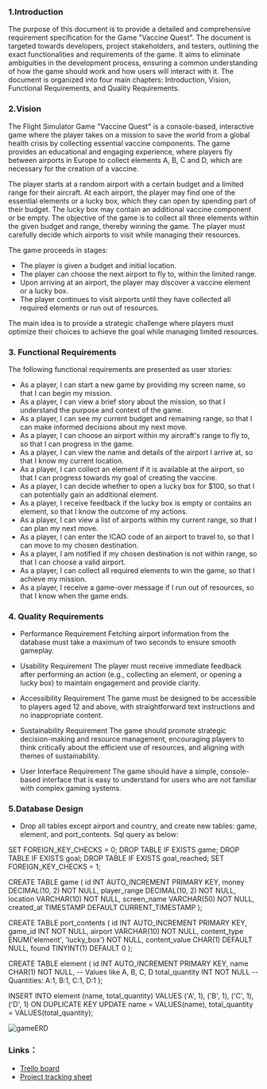 ### 1.Introduction

The purpose of this document is to provide a detailed and comprehensive requirement specification for the Game "Vaccine Quest". The document is targeted towards developers, project stakeholders, and testers, outlining the exact functionalities and requirements of the game. It aims to eliminate ambiguities in the development process, ensuring a common understanding of how the game should work and how users will interact with it. The document is organized into four main chapters: Introduction, Vision, Functional Requirements, and Quality Requirements.

### 2.Vision

The Flight Simulator Game "Vaccine Quest" is a console-based, interactive game where the player takes on a mission to save the world from a global health crisis by collecting essential vaccine components. The game provides an educational and engaging experience, where players fly between airports in Europe to collect elements A, B, C and D, which are necessary for the creation of a vaccine.

The player starts at a random airport with a certain budget and a limited range for their aircraft. At each airport, the player may find one of the essential elements or a lucky box, which they can open by spending part of their budget. The lucky box may contain an additional vaccine component or be empty. The objective of the game is to collect all three elements within the given budget and range, thereby winning the game. The player must carefully decide which airports to visit while managing their resources.

The game proceeds in stages:
- The player is given a budget and initial location.
- The player can choose the next airport to fly to, within the limited range.
- Upon arriving at an airport, the player may discover a vaccine element or a lucky box.
- The player continues to visit airports until they have collected all required elements or run out of resources.

The main idea is to provide a strategic challenge where players must optimize their choices to achieve the goal while managing limited resources.

### 3. Functional Requirements
The following functional requirements are presented as user stories:

- As a player, I can start a new game by providing my screen name, so that I can begin my mission.
- As a player, I can view a brief story about the mission, so that I understand the purpose and context of the game.
- As a player, I can see my current budget and remaining range, so that I can make informed decisions about my next move.
- As a player, I can choose an airport within my aircraft's range to fly to, so that I can progress in the game.
- As a player, I can view the name and details of the airport I arrive at, so that I know my current location.
- As a player, I can collect an element if it is available at the airport, so that I can progress towards my goal of creating the vaccine.
- As a player, I can decide whether to open a lucky box for $100, so that I can potentially gain an additional element.
- As a player, I receive feedback if the lucky box is empty or contains an element, so that I know the outcome of my actions.
- As a player, I can view a list of airports within my current range, so that I can plan my next move.
- As a player, I can enter the ICAO code of an airport to travel to, so that I can move to my chosen destination.
- As a player, I am notified if my chosen destination is not within range, so that I can choose a valid airport.
- As a player, I can collect all required elements to win the game, so that I achieve my mission.
- As a player, I receive a game-over message if I run out of resources, so that I know when the game ends.

### 4. Quality Requirements

- Performance Requirement
Fetching airport information from the database must take a maximum of two seconds to ensure smooth gameplay.

- Usability Requirement
The player must receive immediate feedback after performing an action (e.g., collecting an element, or opening a lucky box) to maintain engagement and provide clarity.

- Accessibility Requirement
The game must be designed to be accessible to players aged 12 and above, with straightforward text instructions and no inappropriate content.

- Sustainability Requirement
The game should promote strategic decision-making and resource management, encouraging players to think critically about the efficient use of resources, and aligning with themes of sustainability.

- User Interface Requirement
The game should have a simple, console-based interface that is easy to understand for users who are not familiar with complex gaming systems.

### 5.Database Design
- Drop all tables except airport and country, and create new tables: game, element, and port_contents. Sql query as below:

SET FOREIGN_KEY_CHECKS = 0;
DROP TABLE IF EXISTS game;
DROP TABLE IF EXISTS goal;
DROP TABLE IF EXISTS goal_reached;
SET FOREIGN_KEY_CHECKS = 1;

CREATE TABLE game (
    id INT AUTO_INCREMENT PRIMARY KEY,
    money DECIMAL(10, 2) NOT NULL,
    player_range DECIMAL(10, 2) NOT NULL,
    location VARCHAR(10) NOT NULL,
    screen_name VARCHAR(50) NOT NULL,
    created_at TIMESTAMP DEFAULT CURRENT_TIMESTAMP );

CREATE TABLE port_contents (
    id INT AUTO_INCREMENT PRIMARY KEY,
    game_id INT NOT NULL,
    airport VARCHAR(10) NOT NULL,
    content_type ENUM('element', 'lucky_box') NOT NULL,
    content_value CHAR(1) DEFAULT NULL,
    found TINYINT(1) DEFAULT 0 );

CREATE TABLE element (
    id INT AUTO_INCREMENT PRIMARY KEY,
    name CHAR(1) NOT NULL,  -- Values like A, B, C, D
    total_quantity INT NOT NULL  -- Quantities: A:1, B:1, C:1, D:1
     );

INSERT INTO element (name, total_quantity) VALUES ('A', 1), ('B', 1), ('C', 1), ('D', 1) ON DUPLICATE KEY UPDATE name = VALUES(name), total_quantity = VALUES(total_quantity);

![gameERD](https://github.com/user-attachments/assets/3b955419-ed3a-4a3a-ae28-9f35f6dde81e)

### Links：
- [Trello board](https://trello.com/invite/b/66fe78af1372c2113a78bb63/ATTIcf230239528edd2871486693b07ee3a0C2140598/challenger-flight-game-project)
- [Project tracking sheet](https://docs.google.com/spreadsheets/d/1vuq3BxNBDeG4BTiAt0iLGx4ohJ9QgnmPnivLulsLMhw/edit?gid=0#gid=0)
